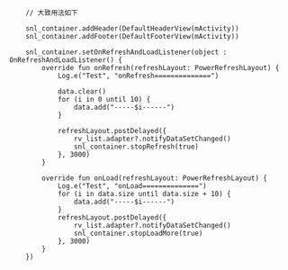         // 大致用法如下

        snl_container.addHeader(DefaultHeaderView(mActivity))
        snl_container.addFooter(DefaultFooterView(mActivity))

        snl_container.setOnRefreshAndLoadListener(object : OnRefreshAndLoadListener() {
            override fun onRefresh(refreshLayout: PowerRefreshLayout) {
                Log.e("Test", "onRefresh==============")

                data.clear()
                for (i in 0 until 10) {
                    data.add("-----$i------")
                }

                refreshLayout.postDelayed({
                    rv_list.adapter?.notifyDataSetChanged()
                    snl_container.stopRefresh(true)
                }, 3000)
            }

            override fun onLoad(refreshLayout: PowerRefreshLayout) {
                Log.e("Test", "onLoad==============")
                for (i in data.size until data.size + 10) {
                    data.add("-----$i------")
                }
                refreshLayout.postDelayed({
                    rv_list.adapter?.notifyDataSetChanged()
                    snl_container.stopLoadMore(true)
                }, 3000)
            }
        })